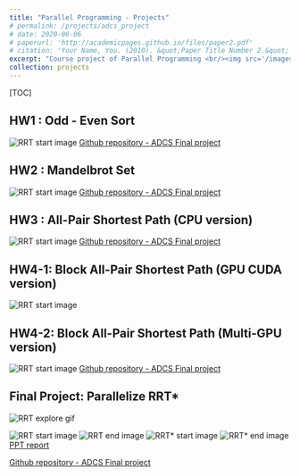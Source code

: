 ```yaml
---
title: "Parallel Programming - Projects"
# permalink: /projects/adcs_project
# date: 2020-06-06
# paperurl: 'http://academicpages.github.io/files/paper2.pdf'
# citation: 'Your Name, You. (2010). &quot;Paper Title Number 2.&quot; <i>Journal 1</i>. 1(2).'
excerpt: "Course project of Parallel Programming <br/><img src='/images/graph_v28.gif'>"
collection: projects
---
```

<!-- Todo: revise the image. -->

<!-- # paperurl: 'http://academicpages.github.io/files/paper2.pdf' -->

[TOC]

## HW1 : Odd - Even Sort
![RRT start image]()
[Github repository - ADCS Final project](https://,,,)

## HW2 : Mandelbrot Set
![RRT start image]()
[Github repository - ADCS Final project](https://,,,)

## HW3 : All-Pair Shortest Path (CPU version)
![RRT start image]()
[Github repository - ADCS Final project](https://,,,)

## HW4-1: Block All-Pair Shortest Path (GPU CUDA version)
![RRT start image]()
## HW4-2: Block All-Pair Shortest Path (Multi-GPU version)
![RRT start image]()
[Github repository - ADCS Final project](https://,,,)

## Final Project: Parallelize RRT* 
![RRT explore gif]()

![RRT start image]()
![RRT end image]()
![RRT* start image]()
![RRT* end image]()
[PPT report]()

[Github repository - ADCS Final project](https://,,,)

<!-- Recommended citation: Your Name, You. (2010). "Paper Title Number 2." <i>Journal 1</i>. 1(2). -->
